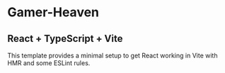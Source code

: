 # Gamer-Heaven

## React + TypeScript + Vite

This template provides a minimal setup to get React working in Vite with HMR and some ESLint rules.
